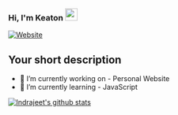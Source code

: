 ### Hi, I'm Keaton <img src="https://media.giphy.com/media/hvRJCLFzcasrR4ia7z/giphy.gif" width="25px">
[![Website](https://img.shields.io/badge/WIP-Home-green?style=flat-square)](https://spcohome.netlify.app)

## Your short description
- 🔭 I’m currently working on - Personal Website
- 🌱 I’m currently learning - JavaScript

<!-- ❔❔❔❔ means username in below README.md -->
<!-- Also feel free to update second URL to any URL -->
[![Indrajeet's github stats](https://github-readme-stats.vercel.app/api?username=Exaby&count_private=true&include_all_commits=true&theme=radical)](https://google.com)
